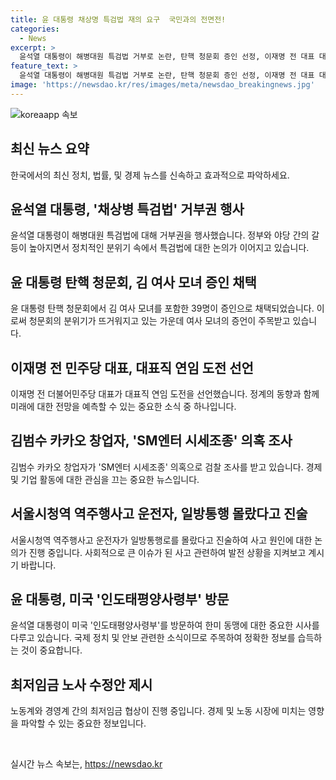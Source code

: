 ```yaml
---
title: 윤 대통령 채상명 특검법 재의 요구  국민과의 전면전!
categories:
  - News
excerpt: >
  윤석열 대통령이 해병대원 특검법 거부로 논란, 탄핵 청문회 증인 선정, 이재명 전 대표 대표직 연임 도전 선언, 도이치모터스 사건 증언 등 뜨거운 이슈 속에 김범수 카카오 창업자 소환조사, 서울시청역 역주행 운전자 진술, 최저임금 협상 등 다채로운 뉴스들이 소개됩니다. (150자)
feature_text: >
  윤석열 대통령이 해병대원 특검법 거부로 논란, 탄핵 청문회 증인 선정, 이재명 전 대표 대표직 연임 도전 선언, 도이치모터스 사건 증언 등 뜨거운 이슈 속에 김범수 카카오 창업자 소환조사, 서울시청역 역주행 운전자 진술, 최저임금 협상 등 다채로운 뉴스들이 소개됩니다. (150자)
image: 'https://newsdao.kr/res/images/meta/newsdao_breakingnews.jpg'
---
```


<p><img src="https://newsdao.kr/res/images/meta/newsdao_breakingnews.jpg" alt="koreaapp 속보" /></p>

<h2 data-ke-size="size26">최신 뉴스 요약</h2>

<p data-ke-size="size16">한국에서의 최신 정치, 법률, 및 경제 뉴스를 신속하고 효과적으로 파악하세요.</p>

<h2 data-ke-size="size24">윤석열 대통령, '채상병 특검법' 거부권 행사</h2>

<p data-ke-size="size16">윤석열 대통령이 해병대원 특검법에 대해 거부권을 행사했습니다. 정부와 야당 간의 갈등이 높아지면서 정치적인 분위기 속에서 특검법에 대한 논의가 이어지고 있습니다.</p>

<h2 data-ke-size="size24">윤 대통령 탄핵 청문회, 김 여사 모녀 증인 채택</h2>

<p data-ke-size="size16">윤 대통령 탄핵 청문회에서 김 여사 모녀를 포함한 39명이 증인으로 채택되었습니다. 이로써 청문회의 분위기가 뜨거워지고 있는 가운데 여사 모녀의 증언이 주목받고 있습니다.</p>

<h2 data-ke-size="size24">이재명 전 민주당 대표, 대표직 연임 도전 선언</h2>

<p data-ke-size="size16">이재명 전 더불어민주당 대표가 대표직 연임 도전을 선언했습니다. 정계의 동향과 함께 미래에 대한 전망을 예측할 수 있는 중요한 소식 중 하나입니다.</p>

<h2 data-ke-size="size24">김범수 카카오 창업자, 'SM엔터 시세조종' 의혹 조사</h2>

<p data-ke-size="size16">김범수 카카오 창업자가 'SM엔터 시세조종' 의혹으로 검찰 조사를 받고 있습니다. 경제 및 기업 활동에 대한 관심을 끄는 중요한 뉴스입니다.</p>

<h2 data-ke-size="size24">서울시청역 역주행사고 운전자, 일방통행 몰랐다고 진술</h2>

<p data-ke-size="size16">서울시청역 역주행사고 운전자가 일방통행로를 몰랐다고 진술하여 사고 원인에 대한 논의가 진행 중입니다. 사회적으로 큰 이슈가 된 사고 관련하여 발전 상황을 지켜보고 계시기 바랍니다.</p>

<h2 data-ke-size="size24">윤 대통령, 미국 '인도태평양사령부' 방문</h2>

<p data-ke-size="size16">윤석열 대통령이 미국 '인도태평양사령부'를 방문하여 한미 동맹에 대한 중요한 시사를 다루고 있습니다. 국제 정치 및 안보 관련한 소식이므로 주목하여 정확한 정보를 습득하는 것이 중요합니다.</p>

<h2 data-ke-size="size24">최저임금 노사 수정안 제시</h2>

<p data-ke-size="size16">노동계와 경영계 간의 최저임금 협상이 진행 중입니다. 경제 및 노동 시장에 미치는 영향을 파악할 수 있는 중요한 정보입니다.</p>

<p data-ke-size="size16">&nbsp;</p>
실시간 뉴스 속보는, <a href="https://newsdao.kr" rel="dofollow">https://newsdao.kr</a>



